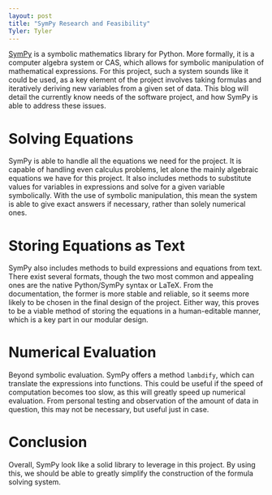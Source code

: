 ```yaml
---
layout: post
title: "SymPy Research and Feasibility"
Tyler: Tyler
---
```


[SymPy](https://www.sympy.org/en/index.html "SymPy Homepage") is a symbolic mathematics library for Python. More formally, it is a computer algebra system or CAS, which allows for symbolic manipulation of mathematical expressions. For this project, such a system sounds like it could be used, as a key element of the project involves taking formulas and iteratively deriving new variables from a given set of data. This blog will detail the currently know needs of the software project, and how SymPy is able to address these issues.

# Solving Equations
SymPy is able to handle all the equations we need for the project. It is capable of handling even calculus problems, let alone the mainly algebraic equations we have for this project. It also includes methods to substitute values for variables in expressions and solve for a given variable symbolically. With the use of symbolic manipulation, this mean the system is able to give exact answers if necessary, rather than solely numerical ones.

# Storing Equations as Text
SymPy also includes methods to build expressions and equations from text. There exist several formats, though the two most common and appealing ones are the native Python/SymPy syntax or LaTeX. From the documentation, the former is more stable and reliable, so it seems more likely to be chosen in the final design of the project. Either way, this proves to be a viable method of storing the equations in a human-editable manner, which is a key part in our modular design.

# Numerical Evaluation
Beyond symbolic evaluation. SymPy offers a method `lambdify`, which can translate the expressions into functions. This could be useful if the speed of computation becomes too slow, as this will greatly speed up numerical evaluation. From personal testing and observation of the amount of data in question, this may not be necessary, but useful just in case.

# Conclusion
Overall, SymPy look like a solid library to leverage in this project. By using this, we should be able to greatly simplify the construction of the formula solving system.
